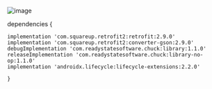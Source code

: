 
![image](https://user-images.githubusercontent.com/60017090/137413582-d73ad653-976e-4a06-afcd-6e888ec64d13.png)


dependencies {

    implementation 'com.squareup.retrofit2:retrofit:2.9.0'
    implementation 'com.squareup.retrofit2:converter-gson:2.9.0'
    debugImplementation 'com.readystatesoftware.chuck:library:1.1.0'
    releaseImplementation 'com.readystatesoftware.chuck:library-no-op:1.1.0'
    implementation 'androidx.lifecycle:lifecycle-extensions:2.2.0'
    
    }
